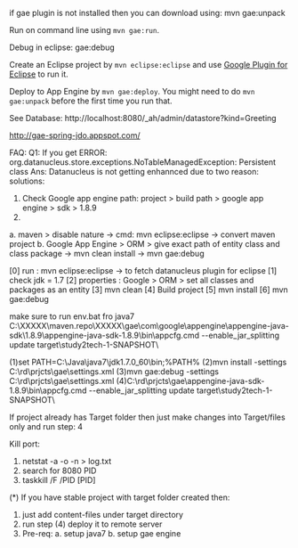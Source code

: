 if gae plugin is not installed then you can download using: mvn gae:unpack

Run on command line using `mvn gae:run`.

Debug in eclipse: gae:debug

Create an Eclipse project by `mvn eclipse:eclipse` and use [Google Plugin for Eclipse](http://code.google.com/eclipse/) to run it.

Deploy to App Engine by `mvn gae:deploy`. You might need to do `mvn gae:unpack` before the first time you run that.


See Database:
http://localhost:8080/_ah/admin/datastore?kind=Greeting

http://gae-spring-jdo.appspot.com/


FAQ:
Q1: If you get ERROR: org.datanucleus.store.exceptions.NoTableManagedException: Persistent class
Ans: Datanucleus is not getting enhannced due to two reason: solutions:
1. Check Google app engine path: project > build path > google app engine > sdk > 1.8.9
2.
a. maven > disable nature -> cmd: mvn eclipse:eclipse -> convert maven project 
b. Google App Engine > ORM > give exact path of entity class and class package -> mvn clean install -> mvn gae:debug

[0] run : mvn eclipse:eclipse -> to fetch datanucleus plugin for eclipse
[1] check jdk = 1.7
[2] properties : Google > ORM > set all classes and packages as an entity
[3] mvn clean
[4] Build project 
[5] mvn install
[6] mvn gae:debug

make sure to run env.bat fro java7
C:\XXXXX\maven.repo\XXXXX\gae\com\google\appengine\appengine-java-sdk\1.8.9\appengine-java-sdk-1.8.9\bin\appcfg.cmd --enable_jar_splitting update target\study2tech-1-SNAPSHOT\


(1)set PATH=C:\Java\java7\jdk1.7.0_60\bin;%PATH%
(2)mvn install -settings C:\rd\prjcts\gae\settings.xml
(3)mvn gae:debug -settings C:\rd\prjcts\gae\settings.xml
(4)C:\rd\prjcts\gae\appengine-java-sdk-1.8.9\bin\appcfg.cmd --enable_jar_splitting update target\study2tech-1-SNAPSHOT\

If project already has Target folder then just make changes into Target/files only and run step: 4


Kill port:
1. netstat -a -o -n > log.txt
2. search for 8080 PID
3. taskkill /F /PID [PID]

(*) If you have stable project with target folder created then:
1. just add content-files under target directory
2. run step (4) deploy it to remote server
3. Pre-req:
a. setup java7
b. setup gae engine 

